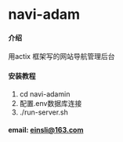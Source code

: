 # navi-adam

#### 介绍
用actix 框架写的网站导航管理后台

#### 安装教程

1.  cd navi-adamin
2.  配置.env数据库连接
3.  ./run-server.sh

#### email: einsli@163.com
